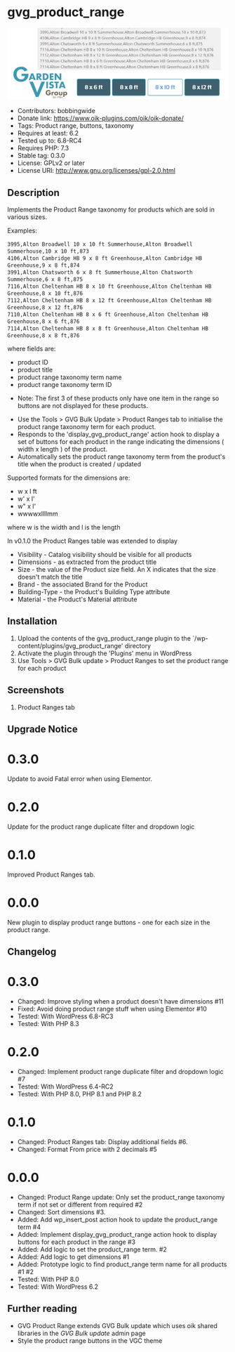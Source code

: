 # gvg_product_range 
![banner](assets/gvg_product_range-banner-772x250.jpg)
* Contributors: bobbingwide
* Donate link: https://www.oik-plugins.com/oik/oik-donate/
* Tags: Product range, buttons, taxonomy
* Requires at least: 6.2
* Tested up to: 6.8-RC4
* Requires PHP: 7.3
* Stable tag: 0.3.0
* License: GPLv2 or later
* License URI: http://www.gnu.org/licenses/gpl-2.0.html

## Description 
Implements the Product Range taxonomy for products which are sold in various sizes.

Examples:

```
3995,Alton Broadwell 10 x 10 ft Summerhouse,Alton Broadwell Summerhouse,10 x 10 ft,873
4106,Alton Cambridge HB 9 x 8 ft Greenhouse,Alton Cambridge HB Greenhouse,9 x 8 ft,874
3991,Alton Chatsworth 6 x 8 ft Summerhouse,Alton Chatsworth Summerhouse,6 x 8 ft,875
7116,Alton Cheltenham HB 8 x 10 ft Greenhouse,Alton Cheltenham HB Greenhouse,8 x 10 ft,876
7112,Alton Cheltenham HB 8 x 12 ft Greenhouse,Alton Cheltenham HB Greenhouse,8 x 12 ft,876
7110,Alton Cheltenham HB 8 x 6 ft Greenhouse,Alton Cheltenham HB Greenhouse,8 x 6 ft,876
7114,Alton Cheltenham HB 8 x 8 ft Greenhouse,Alton Cheltenham HB Greenhouse,8 x 8 ft,876
```

where fields are:
- product ID
- product title
- product range taxonomy term name
- product range taxonomy term ID

* Note: The first 3 of these products only have one item in the range so buttons are not displayed for these products.

- Use the Tools > GVG Bulk Update > Product Ranges tab to initialise the product range taxonomy term for each product.
- Responds to the 'display_gvg_product_range' action hook to display a set of buttons for each product in the range indicating the dimensions ( width x length ) of the product.
- Automatically sets the product range taxonomy term from the product's title when the product is created / updated

Supported formats for the dimensions are:

- w x l ft
- w' x l'
- w" x l'
- wwwwxllllmm

where w is the width and l is the length

In v0.1.0 the Product Ranges table was extended to display

- Visibility - Catalog visibility should be visible for all products
- Dimensions - as extracted from the product title
- Size - the value of the Product size field. An X indicates that the size doesn't match the title
- Brand - the associated Brand for the Product
- Building-Type - the Product's Building Type attribute
- Material - the Product's Material attribute

## Installation 
1. Upload the contents of the gvg_product_range plugin to the `/wp-content/plugins/gvg_product_range' directory
1. Activate the plugin through the 'Plugins' menu in WordPress
1. Use Tools > GVG Bulk update > Product Ranges to set the product range for each product


## Screenshots 
1. Product Ranges tab

## Upgrade Notice 
# 0.3.0 
Update to avoid Fatal error when using Elementor.

# 0.2.0 
Update for the product range duplicate filter and dropdown logic

# 0.1.0 
Improved Product Ranges tab.

# 0.0.0 
New plugin to display product range buttons - one for each size in the product range.

## Changelog 
# 0.3.0 
* Changed: Improve styling when a product doesn't have dimensions #11
* Fixed: Avoid doing product range stuff when using Elementor #10
* Tested: With WordPress 6.8-RC3
* Tested: With PHP 8.3

# 0.2.0 
* Changed: Implement product range duplicate filter and dropdown logic #7
* Tested: With WordPress 6.4-RC2
* Tested: With PHP 8.0, PHP 8.1 and PHP 8.2

# 0.1.0 
* Changed: Product Ranges tab: Display additional fields #6.
* Changed: Format From price with 2 decimals #5

# 0.0.0 
* Changed: Product Range update: Only set the product_range taxonomy term if not set or different from required #2
* Changed: Sort dimensions #3.
* Added: Add wp_insert_post action hook to update the product_range term #4
* Added: Implement display_gvg_product_range action hook to display buttons for each product in the range #3
* Added: Add logic to set the product_range term. #2
* Added: Add logic to get dimensions #1
* Added: Prototype logic to find product_range term name for all products #1 #2
* Tested: With PHP 8.0
* Tested: With WordPress 6.2

## Further reading 
- GVG Product Range extends GVG Bulk update which uses oik shared libraries in the _GVG Bulk update_ admin page
- Style the product range buttons in the VGC theme
